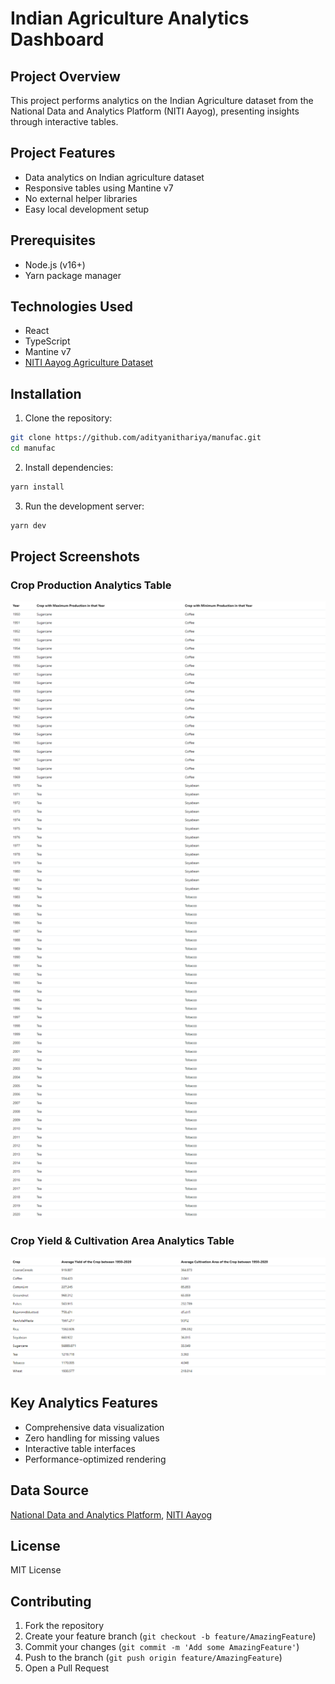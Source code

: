 # Indian Agriculture Analytics Dashboard

## Project Overview

This project performs analytics on the Indian Agriculture dataset from the National Data and Analytics Platform (NITI Aayog), presenting insights through interactive tables.

## Project Features

-   Data analytics on Indian agriculture dataset
-   Responsive tables using Mantine v7
-   No external helper libraries
-   Easy local development setup

## Prerequisites

-   Node.js (v16+)
-   Yarn package manager

## Technologies Used

-   React
-   TypeScript
-   Mantine v7
-   [NITI Aayog Agriculture Dataset](https://ndap.niti.gov.in/info?tab=about)

## Installation

1. Clone the repository:

```bash
git clone https://github.com/adityanithariya/manufac.git
cd manufac
```

2. Install dependencies:

```bash
yarn install
```

3. Run the development server:

```bash
yarn dev
```

## Project Screenshots

### Crop Production Analytics Table

![Crop Production Analytics](./assets/table-1.png)

### Crop Yield & Cultivation Area Analytics Table

![Crop Yield & Cultivation Area Analytics](./assets/table-2.png)

## Key Analytics Features

-   Comprehensive data visualization
-   Zero handling for missing values
-   Interactive table interfaces
-   Performance-optimized rendering

## Data Source

[National Data and Analytics Platform](https://drive.google.com/file/d/1p1UW__9DvRuscA01kUFTMz_CUMKvTbyM/view?usp=sharing), [NITI Aayog](https://ndap.niti.gov.in/info?tab=about)

## License

MIT License

## Contributing

1. Fork the repository
2. Create your feature branch (`git checkout -b feature/AmazingFeature`)
3. Commit your changes (`git commit -m 'Add some AmazingFeature'`)
4. Push to the branch (`git push origin feature/AmazingFeature`)
5. Open a Pull Request

